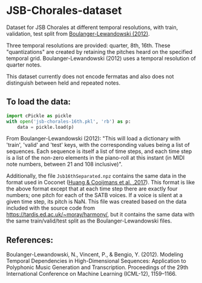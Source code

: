 # JSB-Chorales-dataset
Dataset for JSB Chorales at different temporal resolutions, with train, validation, test split from [Boulanger-Lewandowski (2012)][nicolas-data].

Three temporal resolutions are provided: quarter, 8th, 16th. These "quantizations" are created by retaining the pitches heard on the specified temporal grid.  Boulanger-Lewandowski (2012) uses a temporal resolution of quarter notes.

This dataset currently does not encode fermatas and also does not distinguish between held and repeated notes.

## To load the data:
```python
import cPickle as pickle
with open('jsb-chorales-16th.pkl', 'rb') as p:
    data = pickle.load(p)
```

From Boulanger-Lewandowski (2012): "This will load a dictionary with 'train', 'valid' and 'test' keys, with the corresponding values being a list of sequences. Each sequence is itself a list of time steps, and each time step is a list of the non-zero elements in the piano-roll at this instant (in MIDI note numbers, between 21 and 108 inclusive)".

Additionally, the file `Jsb16thSeparated.npz` contains the same data in the format used in Coconet ([Huang & Cooijmans et al. ,2017][coconet]).  This format is like the above format except that at each time step there are exactly four numbers; one pitch for each of the SATB voices. If a voice is silent at a given time step, its pitch is NaN. This file was created based on the data included with the source code from https://tardis.ed.ac.uk/~moray/harmony/, but it contains the same data with the same train/valid/test split as the Boulanger-Lewandowski files.

## References:
Boulanger-Lewandowski, N., Vincent, P., & Bengio, Y. (2012). Modeling Temporal Dependencies in High-Dimensional Sequences: Application to Polyphonic Music Generation and Transcription. Proceedings of the 29th International Conference on Machine Learning (ICML-12), 1159–1166.

[nicolas-data]: http://www-etud.iro.umontreal.ca/~boulanni/icml2012
[coconet]: https://ismir2017.smcnus.org/wp-content/uploads/2017/10/187_Paper.pdf
